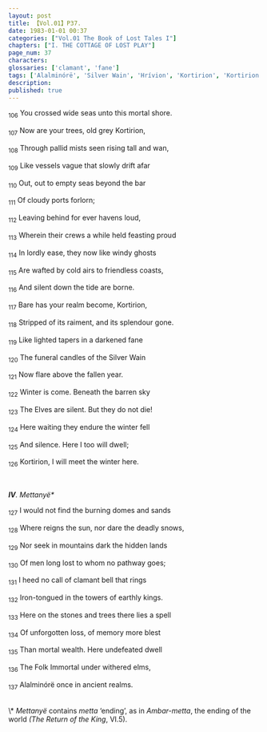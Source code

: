 ```yaml
---
layout: post
title: 【Vol.01】P37.
date: 1983-01-01 00:37
categories: ["Vol.01 The Book of Lost Tales I"]
chapters: ["I. THE COTTAGE OF LOST PLAY"]
page_num: 37
characters: 
glossaries: ['clamant', 'fane']
tags: ['Alalminórë', 'Silver Wain', 'Hrívion', 'Kortirion', 'Kortirion among the Trees', 'The Trees of Kortirion']
description: 
published: true
---
```


<SUB>106</SUB> You crossed wide seas unto this mortal shore.

<SUB>107</SUB> Now are your trees, old grey Kortirion,

<SUB>108</SUB> Through pallid mists seen rising tall and wan,

<SUB>109</SUB> Like vessels vague that slowly drift afar

<SUB>110</SUB> Out, out to empty seas beyond the bar

<SUB>111</SUB> Of cloudy ports forlorn;

<SUB>112</SUB> Leaving behind for ever havens loud,

<SUB>113</SUB> Wherein their crews a while held feasting proud

<SUB>114</SUB> In lordly ease, they now like windy ghosts

<SUB>115</SUB> Are wafted by cold airs to friendless coasts,

<SUB>116</SUB> And silent down the tide are borne.

<SUB>117</SUB> Bare has your realm become, Kortirion,

<SUB>118</SUB> Stripped of its raiment, and its splendour gone.

<SUB>119</SUB> Like lighted tapers in a darkened fane

<SUB>120</SUB> The funeral candles of the Silver Wain

<SUB>121</SUB> Now flare above the fallen year.

<SUB>122</SUB> Winter is come. Beneath the barren sky

<SUB>123</SUB> The Elves are silent. But they do not die!

<SUB>124</SUB> Here waiting they endure the winter fell

<SUB>125</SUB> And silence. Here I too will dwell;

<SUB>126</SUB> Kortirion, I will meet the winter here.

<BR>

<I><B>IV</B>. Mettanyë\*</I>

<SUB>127</SUB> I would not find the burning domes and sands

<SUB>128</SUB> Where reigns the sun, nor dare the deadly snows,

<SUB>129</SUB> Nor seek in mountains dark the hidden lands

<SUB>130</SUB> Of men long lost to whom no pathway goes;

<SUB>131</SUB> I heed no call of clamant bell that rings

<SUB>132</SUB> Iron-tongued in the towers of earthly kings.

<SUB>133</SUB> Here on the stones and trees there lies a spell

<SUB>134</SUB> Of unforgotten loss, of memory more blest

<SUB>135</SUB> Than mortal wealth. Here undefeated dwell

<SUB>136</SUB> The Folk Immortal under withered elms,

<SUB>137</SUB> Alalminórë once in ancient realms.

<BR>
\* <I>Mettanyë</I> contains <I>metta</I> ‘ending’, as in <I>Ambar-metta</I>, the ending of the world <I>(The Return of the King</I>, VI.5).

